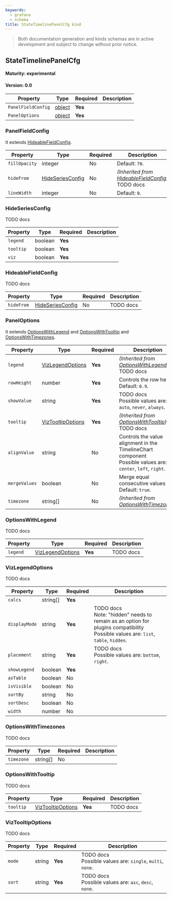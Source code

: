 ```yaml
---
keywords:
  - grafana
  - schema
title: StateTimelinePanelCfg kind
---
```

> Both documentation generation and kinds schemas are in active development and subject to change without prior notice.

## StateTimelinePanelCfg

#### Maturity: experimental
#### Version: 0.0



| Property           | Type                        | Required | Description |
|--------------------|-----------------------------|----------|-------------|
| `PanelFieldConfig` | [object](#panelfieldconfig) | **Yes**  |             |
| `PanelOptions`     | [object](#paneloptions)     | **Yes**  |             |

### PanelFieldConfig

It extends [HideableFieldConfig](#hideablefieldconfig).

| Property      | Type                                  | Required | Description                                                                  |
|---------------|---------------------------------------|----------|------------------------------------------------------------------------------|
| `fillOpacity` | integer                               | No       | Default: `70`.                                                               |
| `hideFrom`    | [HideSeriesConfig](#hideseriesconfig) | No       | *(Inherited from [HideableFieldConfig](#hideablefieldconfig))*<br/>TODO docs |
| `lineWidth`   | integer                               | No       | Default: `0`.                                                                |

### HideSeriesConfig

TODO docs

| Property  | Type    | Required | Description |
|-----------|---------|----------|-------------|
| `legend`  | boolean | **Yes**  |             |
| `tooltip` | boolean | **Yes**  |             |
| `viz`     | boolean | **Yes**  |             |

### HideableFieldConfig

TODO docs

| Property   | Type                                  | Required | Description |
|------------|---------------------------------------|----------|-------------|
| `hideFrom` | [HideSeriesConfig](#hideseriesconfig) | No       | TODO docs   |

### PanelOptions

It extends [OptionsWithLegend](#optionswithlegend) and [OptionsWithTooltip](#optionswithtooltip) and [OptionsWithTimezones](#optionswithtimezones).

| Property      | Type                                    | Required | Description                                                                                                     |
|---------------|-----------------------------------------|----------|-----------------------------------------------------------------------------------------------------------------|
| `legend`      | [VizLegendOptions](#vizlegendoptions)   | **Yes**  | *(Inherited from [OptionsWithLegend](#optionswithlegend))*<br/>TODO docs                                        |
| `rowHeight`   | number                                  | **Yes**  | Controls the row height Default: `0.9`.                                                                         |
| `showValue`   | string                                  | **Yes**  | TODO docs<br/>Possible values are: `auto`, `never`, `always`.                                                   |
| `tooltip`     | [VizTooltipOptions](#viztooltipoptions) | **Yes**  | *(Inherited from [OptionsWithTooltip](#optionswithtooltip))*<br/>TODO docs                                      |
| `alignValue`  | string                                  | No       | Controls the value alignment in the TimelineChart component<br/>Possible values are: `center`, `left`, `right`. |
| `mergeValues` | boolean                                 | No       | Merge equal consecutive values Default: `true`.                                                                 |
| `timezone`    | string[]                                | No       | *(Inherited from [OptionsWithTimezones](#optionswithtimezones))*                                                |

### OptionsWithLegend

TODO docs

| Property | Type                                  | Required | Description |
|----------|---------------------------------------|----------|-------------|
| `legend` | [VizLegendOptions](#vizlegendoptions) | **Yes**  | TODO docs   |

### VizLegendOptions

TODO docs

| Property      | Type     | Required | Description                                                                                                                             |
|---------------|----------|----------|-----------------------------------------------------------------------------------------------------------------------------------------|
| `calcs`       | string[] | **Yes**  |                                                                                                                                         |
| `displayMode` | string   | **Yes**  | TODO docs<br/>Note: "hidden" needs to remain as an option for plugins compatibility<br/>Possible values are: `list`, `table`, `hidden`. |
| `placement`   | string   | **Yes**  | TODO docs<br/>Possible values are: `bottom`, `right`.                                                                                   |
| `showLegend`  | boolean  | **Yes**  |                                                                                                                                         |
| `asTable`     | boolean  | No       |                                                                                                                                         |
| `isVisible`   | boolean  | No       |                                                                                                                                         |
| `sortBy`      | string   | No       |                                                                                                                                         |
| `sortDesc`    | boolean  | No       |                                                                                                                                         |
| `width`       | number   | No       |                                                                                                                                         |

### OptionsWithTimezones

TODO docs

| Property   | Type     | Required | Description |
|------------|----------|----------|-------------|
| `timezone` | string[] | No       |             |

### OptionsWithTooltip

TODO docs

| Property  | Type                                    | Required | Description |
|-----------|-----------------------------------------|----------|-------------|
| `tooltip` | [VizTooltipOptions](#viztooltipoptions) | **Yes**  | TODO docs   |

### VizTooltipOptions

TODO docs

| Property | Type   | Required | Description                                                   |
|----------|--------|----------|---------------------------------------------------------------|
| `mode`   | string | **Yes**  | TODO docs<br/>Possible values are: `single`, `multi`, `none`. |
| `sort`   | string | **Yes**  | TODO docs<br/>Possible values are: `asc`, `desc`, `none`.     |


